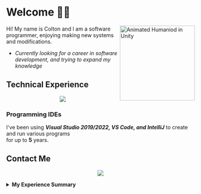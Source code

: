 # Welcome 👋🏻
<img align="right"  alt="Animated Humaniod in Unity" title="Animated Humaniod I made using Unity and Blender" src="https://user-images.githubusercontent.com/116427900/202845982-028143e0-a5fa-45de-9077-ba4b37653b40.gif" width="200px">

Hi! My name is Colton and I am a software programmer, enjoying making new systems and modifications.<br>

- *Currently looking for a career in software development, and trying to expand my knowledge*

## Technical Experience
<p align="center">
  <a href="https://skillicons.dev">
    <img src="https://skillicons.dev/icons?i=cpp,cs,c,git,github,unity,java,markdown,blender,sqlite,py,html&perline=6" />
  </a>
</p>

### Programming IDEs
I've been using <i><b>Visual Studio 2019/2022, VS Code, and IntelliJ</b></i> to create and run various programs<br> for up to **5** years.

## Contact Me
<p align="center">
  <a href="https://skillicons.dev">
    <a href="https://www.linkedin.com/in/colton-higgins-a62b04227"><img src="https://skillicons.dev/icons?i=linkedin" />
  </a>
</p>
<details>
  <summary><b>My Experience Summary</b></summary>
I started programming as a hobby in highschool using <b>Unity</b> and <b>C# using Visual Studio</b>. I eventually was able to take some web design and Python programming classes in highschool, allowing me to learn about <b>HTML, JavaScript, Python, and Python's turtle graphics library.</b><br>
I continued using <b>C# with Unity</b> as a hobby entering college and took a <b>C++ programming course</b>, where we also learned the basics of C programming. Since then, I've continued to use C# in Unity and have started to create <b>personal projects in C++</b> to expand\display my knowledge. As well as diving into <b>Java for creating a Minecraft mod using Forge by using IntelliJ.</b>
</details>
